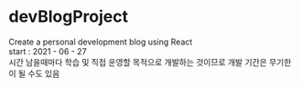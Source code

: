 # devBlogProject
Create a personal development blog using React  
start : 2021 - 06 - 27  
시간 남을때마다 학습 및 직접 운영할 목적으로 개발하는 것이므로 개발 기간은 무기한이 될 수도 있음  

